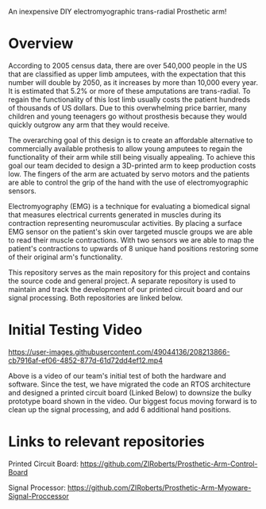 An inexpensive DIY electromyographic trans-radial Prosthetic arm! 

# Overview

According to 2005 census data, there are over 540,000 people in the US that are classified as upper limb amputees, with the expectation that this number will double by 2050, as it increases by more than 10,000 every year. It is estimated that 5.2% or more of these amputations are trans-radial. To regain the functionality of this lost limb usually costs the patient hundreds of thousands of US dollars. Due to this overwhelming price barrier, many children and young teenagers go without prosthesis because they would quickly outgrow any arm that they would receive.

The overarching goal of this design is to create an affordable alternative to commercially available prothesis to allow young amputees to regain the functionality of their arm while still being visually appealing. To achieve this goal our team decided to design a 3D-printed arm to keep production costs low. The fingers of the arm are actuated by servo motors and the patients are able to control the grip of the hand with the use of electromyographic sensors.

Electromyography (EMG) is a technique for evaluating a biomedical signal that measures electrical currents generated in muscles during its contraction representing neuromuscular activities. By placing a surface EMG sensor on the patient's skin over targeted muscle groups we are able to read their muscle contractions. With two sensors we are able to map the patient's contractions to upwards of 8 unique hand positions restoring some of their original arm's functionality. 

This repository serves as the main repository for this project and contains the source code and general project. A separate repository is used to maintain and track the development of our printed circuit board and our signal processing. Both repositories are linked below. 


# Initial Testing Video

https://user-images.githubusercontent.com/49044136/208213866-cb7916af-ef06-4852-877d-61d72dd4ef12.mp4

Above is a video of our team's initial test of both the hardware and software. Since the test, we have migrated the code an RTOS architecture and designed a printed circuit board (Linked Below) to downsize the bulky prototype board shown in the video. Our biggest focus moving forward is to clean up the signal processing, and add 6 additional hand positions.

# Links to relevant repositories

Printed Circuit Board: https://github.com/ZIRoberts/Prosthetic-Arm-Control-Board

Signal Processor: https://github.com/ZIRoberts/Prosthetic-Arm-Myoware-Signal-Proccessor
